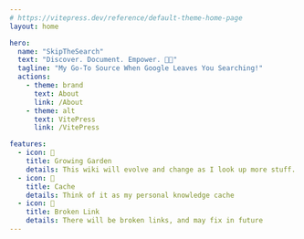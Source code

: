 ```yaml
---
# https://vitepress.dev/reference/default-theme-home-page
layout: home

hero:
  name: "SkipTheSearch"
  text: "Discover. Document. Empower. 💪🏼"
  tagline: "My Go-To Source When Google Leaves You Searching!"
  actions:
    - theme: brand
      text: About
      link: /About
    - theme: alt
      text: VitePress
      link: /VitePress

features:
  - icon: 🌱
    title: Growing Garden
    details: This wiki will evolve and change as I look up more stuff.
  - icon: 💽
    title: Cache 
    details: Think of it as my personal knowledge cache
  - icon: 🔗
    title: Broken Link
    details: There will be broken links, and may fix in future
---
```


